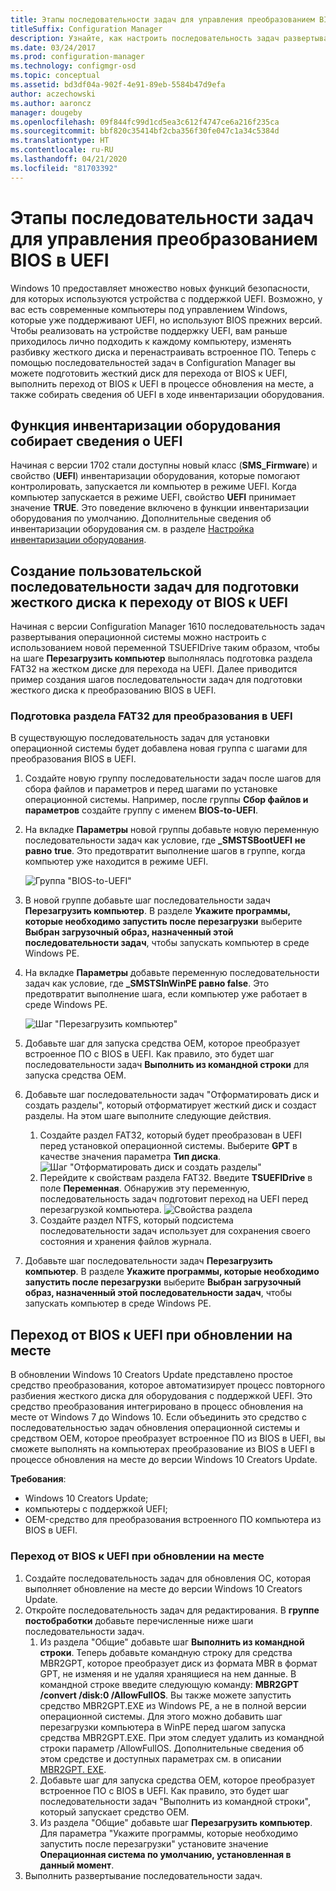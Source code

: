 ```yaml
---
title: Этапы последовательности задач для управления преобразованием BIOS в UEFI
titleSuffix: Configuration Manager
description: Узнайте, как настроить последовательность задач развертывания операционной системы для подготовки раздела FAT32 к переходу на UEFI.
ms.date: 03/24/2017
ms.prod: configuration-manager
ms.technology: configmgr-osd
ms.topic: conceptual
ms.assetid: bd3df04a-902f-4e91-89eb-5584b47d9efa
author: aczechowski
ms.author: aaroncz
manager: dougeby
ms.openlocfilehash: 09f844fc99d1cd5ea3c612f4747ce6a216f235ca
ms.sourcegitcommit: bbf820c35414bf2cba356f30fe047c1a34c5384d
ms.translationtype: HT
ms.contentlocale: ru-RU
ms.lasthandoff: 04/21/2020
ms.locfileid: "81703392"
---
```

# <a name="task-sequence-steps-to-manage-bios-to-uefi-conversion"></a>Этапы последовательности задач для управления преобразованием BIOS в UEFI
Windows 10 предоставляет множество новых функций безопасности, для которых используются устройства с поддержкой UEFI. Возможно, у вас есть современные компьютеры под управлением Windows, которые уже поддерживают UEFI, но используют BIOS прежних версий. Чтобы реализовать на устройстве поддержку UEFI, вам раньше приходилось лично подходить к каждому компьютеру, изменять разбивку жесткого диска и перенастраивать встроенное ПО. Теперь с помощью последовательностей задач в Configuration Manager вы можете подготовить жесткий диск для перехода от BIOS к UEFI, выполнить переход от BIOS к UEFI в процессе обновления на месте, а также собирать сведения об UEFI в ходе инвентаризации оборудования.

## <a name="hardware-inventory-collects-uefi-information"></a>Функция инвентаризации оборудования собирает сведения о UEFI
Начиная с версии 1702 стали доступны новый класс (**SMS_Firmware**) и свойство (**UEFI**) инвентаризации оборудования, которые помогают контролировать, запускается ли компьютер в режиме UEFI. Когда компьютер запускается в режиме UEFI, свойство **UEFI** принимает значение **TRUE**. Это поведение включено в функции инвентаризации оборудования по умолчанию. Дополнительные сведения об инвентаризации оборудования см. в разделе [Настройка инвентаризации оборудования](../../core/clients/manage/inventory/configure-hardware-inventory.md).

## <a name="create-a-custom-task-sequence-to-prepare-the-hard-drive-for-bios-to-uefi-conversion"></a>Создание пользовательской последовательности задач для подготовки жесткого диска к переходу от BIOS к UEFI
Начиная с версии Configuration Manager 1610 последовательность задач развертывания операционной системы можно настроить с использованием новой переменной TSUEFIDrive таким образом, чтобы на шаге **Перезагрузить компьютер** выполнялась подготовка раздела FAT32 на жестком диске для перехода на UEFI. Далее приводится пример создания шагов последовательности задач для подготовки жесткого диска к преобразованию BIOS в UEFI.

### <a name="to-prepare-the-fat32-partition-for-the-conversion-to-uefi"></a>Подготовка раздела FAT32 для преобразования в UEFI
В существующую последовательность задач для установки операционной системы будет добавлена новая группа с шагами для преобразования BIOS в UEFI.

1. Создайте новую группу последовательности задач после шагов для сбора файлов и параметров и перед шагами по установке операционной системы. Например, после группы **Сбор файлов и параметров** создайте группу с именем **BIOS-to-UEFI**.
2. На вкладке **Параметры** новой группы добавьте новую переменную последовательности задач как условие, где **_SMSTSBootUEFI** **не равно** **true**. Это предотвратит выполнение шагов в группе, когда компьютер уже находится в режиме UEFI.

   ![Группа "BIOS-to-UEFI"](../../core/get-started/media/BIOS-to-UEFI-group.png)
3. В новой группе добавьте шаг последовательности задач **Перезагрузить компьютер**. В разделе **Укажите программы, которые необходимо запустить после перезагрузки** выберите **Выбран загрузочный образ, назначенный этой последовательности задач**, чтобы запускать компьютер в среде Windows PE.  
4. На вкладке **Параметры** добавьте переменную последовательности задач как условие, где **_SMSTSInWinPE равно false**. Это предотвратит выполнение шага, если компьютер уже работает в среде Windows PE.

   ![Шаг "Перезагрузить компьютер"](../../core/get-started/media/restart-in-windows-pe.png)
5. Добавьте шаг для запуска средства OEM, которое преобразует встроенное ПО с BIOS в UEFI. Как правило, это будет шаг последовательности задач **Выполнить из командной строки** для запуска средства OEM.
6. Добавьте шаг последовательности задач "Отформатировать диск и создать разделы", который отформатирует жесткий диск и создаст разделы. На этом шаге выполните следующие действия.
   1. Создайте раздел FAT32, который будет преобразован в UEFI перед установкой операционной системы. Выберите **GPT** в качестве значения параметра **Тип диска**.
    ![Шаг "Отформатировать диск и создать разделы"](../media/format-and-partition-disk.png)
   2. Перейдите к свойствам раздела FAT32. Введите **TSUEFIDrive** в поле **Переменная**. Обнаружив эту переменную, последовательность задач подготовит переход на UEFI перед перезагрузкой компьютера.
    ![Свойства раздела](../../core/get-started/media/partition-properties.png)
   3. Создайте раздел NTFS, который подсистема последовательности задач использует для сохранения своего состояния и хранения файлов журнала.
7. Добавьте шаг последовательности задач **Перезагрузить компьютер**. В разделе **Укажите программы, которые необходимо запустить после перезагрузки** выберите **Выбран загрузочный образ, назначенный этой последовательности задач**, чтобы запускать компьютер в среде Windows PE.  

## <a name="convert-from-bios-to-uefi-during-an-in-place-upgrade"></a>Переход от BIOS к UEFI при обновлении на месте
В обновлении Windows 10 Creators Update представлено простое средство преобразования, которое автоматизирует процесс повторного разбиения жесткого диска для оборудования с поддержкой UEFI. Это средство преобразования интегрировано в процесс обновления на месте от Windows 7 до Windows 10. Если объединить это средство с последовательностью задач обновления операционной системы и средством OEM, которое преобразует встроенное ПО из BIOS в UEFI, вы сможете выполнять на компьютерах преобразование из BIOS в UEFI в процессе обновления на месте до версии Windows 10 Creators Update.

**Требования**:
- Windows 10 Creators Update;
- компьютеры с поддержкой UEFI;
- OEM-средство для преобразования встроенного ПО компьютера из BIOS в UEFI.

### <a name="to-convert-from-bios-to-uefi-during-an-in-place-upgrade"></a>Переход от BIOS к UEFI при обновлении на месте
1. Создайте последовательность задач для обновления ОС, которая выполняет обновление на месте до версии Windows 10 Creators Update.
2. Откройте последовательность задач для редактирования. В **группе постобработки** добавьте перечисленные ниже шаги последовательности задач.
   1. Из раздела "Общие" добавьте шаг **Выполнить из командной строки**. Теперь добавьте командную строку для средства MBR2GPT, которое преобразует диск из формата MBR в формат GPT, не изменяя и не удаляя хранящиеся на нем данные. В командной строке введите следующую команду: **MBR2GPT /convert /disk:0 /AllowFullOS**. Вы также можете запустить средство MBR2GPT.EXE из Windows PE, а не в полной версии операционной системы. Для этого можно добавить шаг перезагрузки компьютера в WinPE перед шагом запуска средства MBR2GPT.EXE. При этом следует удалить из командной строки параметр /AllowFullOS. Дополнительные сведения об этом средстве и доступных параметрах см. в описании [MBR2GPT. EXE](https://technet.microsoft.com/itpro/windows/deploy/mbr-to-gpt).
   2. Добавьте шаг для запуска средства OEM, которое преобразует встроенное ПО с BIOS в UEFI. Как правило, это будет шаг последовательности задач "Выполнить из командной строки", который запускает средство OEM.
   3. Из раздела "Общие" добавьте шаг **Перезагрузить компьютер**. Для параметра "Укажите программы, которые необходимо запустить после перезагрузки" установите значение **Операционная система по умолчанию, установленная в данный момент**.
3. Выполнить развертывание последовательности задач.
